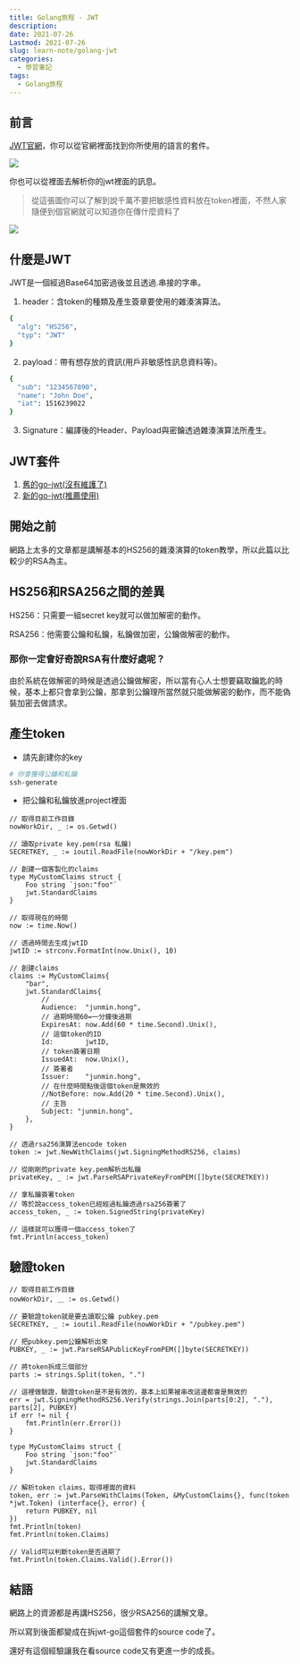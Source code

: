 ```yaml
---
title: Golang旅程 - JWT
description: 
date: 2021-07-26
Lastmod: 2021-07-26
slug: learn-note/golang-jwt
categories:
  - 學習筆記
tags: 
  - Golang旅程
---
```

## 前言
[JWT官網](https://jwt.io/)，你可以從官網裡面找到你所使用的語言的套件。
<!--more-->
![](/images/golang-jwt/1.png)

你也可以從裡面去解析你的jwt裡面的訊息。
> 從這張圖你可以了解到說千萬不要把敏感性資料放在token裡面，不然人家隨便到個官網就可以知道你在傳什麼資料了

![](/images/golang-jwt/2.png)

## 什麼是JWT
JWT是一個經過Base64加密過後並且透過.串接的字串。
1. header：含token的種類及產生簽章要使用的雜湊演算法。
```bash
{
  "alg": "HS256", 
  "typ": "JWT"
}
```
2. payload：帶有想存放的資訊(用戶非敏感性訊息資料等)。
```bash
{
  "sub": "1234567890",
  "name": "John Doe",
  "iat": 1516239022
}
```
3. Signature：編譯後的Header、Payload與密鑰透過雜湊演算法所產生。

## JWT套件
1. [舊的go-jwt(沒有維護了)](https://github.com/dgrijalva/jwt-go)
2. [新的go-jwt(推薦使用)](https://github.com/golang-jwt/jwt)

## 開始之前
網路上太多的文章都是講解基本的HS256的雜湊演算的token教學，所以此篇以比較少的RSA為主。

## HS256和RSA256之間的差異
HS256：只需要一組secret key就可以做加解密的動作。

RSA256：他需要公鑰和私鑰，私鑰做加密，公鑰做解密的動作。

### 那你一定會好奇說RSA有什麼好處呢？
由於系統在做解密的時候是透過公鑰做解密，所以當有心人士想要竊取鑰匙的時候，基本上都只會拿到公鑰，那拿到公鑰理所當然就只能做解密的動作，而不能偽裝加密去做請求。

## 產生token
- 請先創建你的key
```bash
# 你會獲得公鑰和私鑰
ssh-generate
```
- 把公鑰和私鑰放進project裡面
```golang
// 取得目前工作目錄
nowWorkDir, _ := os.Getwd()

// 讀取private key.pem(rsa 私鑰)
SECRETKEY, _ := ioutil.ReadFile(nowWorkDir + "/key.pem")

// 創建一個客製化的claims
type MyCustomClaims struct {
	Foo string `json:"foo"`
	jwt.StandardClaims
}

// 取得現在的時間
now := time.Now()

// 透過時間去生成jwtID
jwtID := strconv.FormatInt(now.Unix(), 10)

// 創建claims
claims := MyCustomClaims{
	"bar",
	jwt.StandardClaims{
        // 
		Audience:  "junmin.hong",
        // 過期時間60=一分鐘後過期
		ExpiresAt: now.Add(60 * time.Second).Unix(),
        // 這個token的ID
		Id:        jwtID,
        // token簽署日期
		IssuedAt:  now.Unix(),
        // 簽署者
		Issuer:    "junmin.hong",
        // 在什麼時間點後這個token是無效的
		//NotBefore: now.Add(20 * time.Second).Unix(),
        // 主旨
		Subject: "junmin.hong",
	},
}

// 透過rsa256演算法encode token
token := jwt.NewWithClaims(jwt.SigningMethodRS256, claims)

// 從剛剛的private key.pem解析出私鑰
privateKey, _ := jwt.ParseRSAPrivateKeyFromPEM([]byte(SECRETKEY))

// 拿私鑰簽署token
// 等於說access_token已經經過私鑰透過rsa256簽署了
access_token, _ := token.SignedString(privateKey)

// 這樣就可以獲得一個access_token了
fmt.Println(access_token)
```

## 驗證token
```golang
// 取得目前工作目錄
nowWorkDir, ＿ := os.Getwd()

// 要驗證token就是要去讀取公鑰 pubkey.pem
SECRETKEY, _ := ioutil.ReadFile(nowWorkDir + "/pubkey.pem")

// 把pubkey.pem公鑰解析出來
PUBKEY, _ := jwt.ParseRSAPublicKeyFromPEM([]byte(SECRETKEY))

// 將token拆成三個部分
parts := strings.Split(token, ".")

// 這裡做驗證，驗證token是不是有效的，基本上如果被串改這邊都會是無效的
err = jwt.SigningMethodRS256.Verify(strings.Join(parts[0:2], "."), parts[2], PUBKEY)
if err != nil {
	fmt.Println(err.Error())
}

type MyCustomClaims struct {
	Foo string `json:"foo"`
	jwt.StandardClaims
}

// 解析token claims，取得裡面的資料
token, err := jwt.ParseWithClaims(Token, &MyCustomClaims{}, func(token *jwt.Token) (interface{}, error) {
	return PUBKEY, nil
})
fmt.Println(token)
fmt.Println(token.Claims)

// Valid可以判斷token是否過期了
fmt.Println(token.Claims.Valid().Error())
```
## 結語
網路上的資源都是再講HS256，很少RSA256的講解文章。

所以寫到後面都變成在拆jwt-go這個套件的source code了。

還好有這個經驗讓我在看source code又有更進一步的成長。